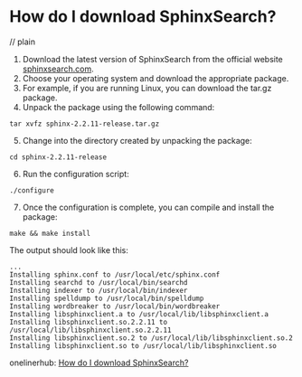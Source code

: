 # How do I download SphinxSearch?
// plain

1. Download the latest version of SphinxSearch from the official website [sphinxsearch.com](https://sphinxsearch.com/downloads/).
2. Choose your operating system and download the appropriate package.
3. For example, if you are running Linux, you can download the tar.gz package.
4. Unpack the package using the following command:
```
tar xvfz sphinx-2.2.11-release.tar.gz
```
5. Change into the directory created by unpacking the package:
```
cd sphinx-2.2.11-release
```
6. Run the configuration script:
```
./configure
```
7. Once the configuration is complete, you can compile and install the package:
```
make && make install
```

The output should look like this:
```
...
Installing sphinx.conf to /usr/local/etc/sphinx.conf
Installing searchd to /usr/local/bin/searchd
Installing indexer to /usr/local/bin/indexer
Installing spelldump to /usr/local/bin/spelldump
Installing wordbreaker to /usr/local/bin/wordbreaker
Installing libsphinxclient.a to /usr/local/lib/libsphinxclient.a
Installing libsphinxclient.so.2.2.11 to /usr/local/lib/libsphinxclient.so.2.2.11
Installing libsphinxclient.so.2 to /usr/local/lib/libsphinxclient.so.2
Installing libsphinxclient.so to /usr/local/lib/libsphinxclient.so
```

onelinerhub: [How do I download SphinxSearch?](https://onelinerhub.com/sphinxsearch/how-do-i-download-sphinxsearch)